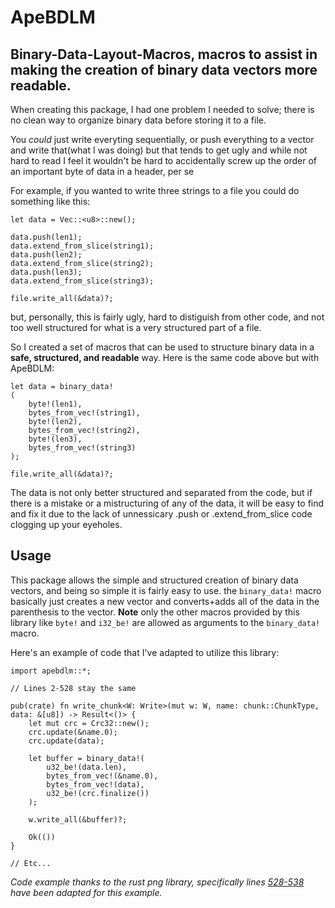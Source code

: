 # ApeBDLM
## Binary-Data-Layout-Macros, macros to assist in making the creation of binary data vectors more readable.

When creating this package, I had one problem I needed to solve; there is no clean way to organize binary data before storing it to a file.

You *could* just write everyting sequentially, or push everything to a vector and write that(what I was doing) but that tends to get ugly and while not hard to read I feel it wouldn't be hard to accidentally screw up the order of an important byte of data in a header, per se

For example, if you wanted to write three strings to a file you could do something like this:

```
let data = Vec::<u8>::new();

data.push(len1);
data.extend_from_slice(string1);
data.push(len2);
data.extend_from_slice(string2);
data.push(len3);
data.extend_from_slice(string3);

file.write_all(&data)?;
```

but, personally, this is fairly ugly, hard to distiguish from other code, and not too well structured for what is a very structured part of a file.

So I created a set of macros that can be used to structure binary data in a **safe, structured, and readable** way. Here is the same code above but with ApeBDLM:

```
let data = binary_data!
(
    byte!(len1),
    bytes_from_vec!(string1),
    byte!(len2),
    bytes_from_vec!(string2),
    byte!(len3),
    bytes_from_vec!(string3)
);

file.write_all(&data)?;
```

The data is not only better structured and separated from the code, but if there is a mistake or a mistructuring of any of the data, it will be easy to find and fix it due to the lack of unnessicary .push or .extend_from_slice code clogging up your eyeholes.

## Usage

This package allows the simple and structured creation of binary data vectors, and being so simple it is fairly easy to use. the ```binary_data!``` macro basically just creates a new vector and converts+adds all of the data in the parenthesis to the vector. **Note** only the other macros provided by this library like ```byte!``` and ```i32_be!``` are allowed as arguments to the ```binary_data!``` macro.

Here's an example of code that I've adapted to utilize this library:

```
import apebdlm::*;

// Lines 2-528 stay the same

pub(crate) fn write_chunk<W: Write>(mut w: W, name: chunk::ChunkType, data: &[u8]) -> Result<()> {
    let mut crc = Crc32::new();
    crc.update(&name.0);
    crc.update(data);

    let buffer = binary_data!(
        u32_be!(data.len),
        bytes_from_vec!(&name.0),
        bytes_from_vec!(data),
        u32_be!(crc.finalize())
    );

    w.write_all(&buffer)?;

    Ok(())
}

// Etc...
```

*Code example thanks to the rust png library, specifically lines [528-538](https://github.com/image-rs/image-png/blob/51e580da923d9e8ecfc4dd5d22f9ae09595b0f46/src/encoder.rs#L529-L538) have been adapted for this example.*